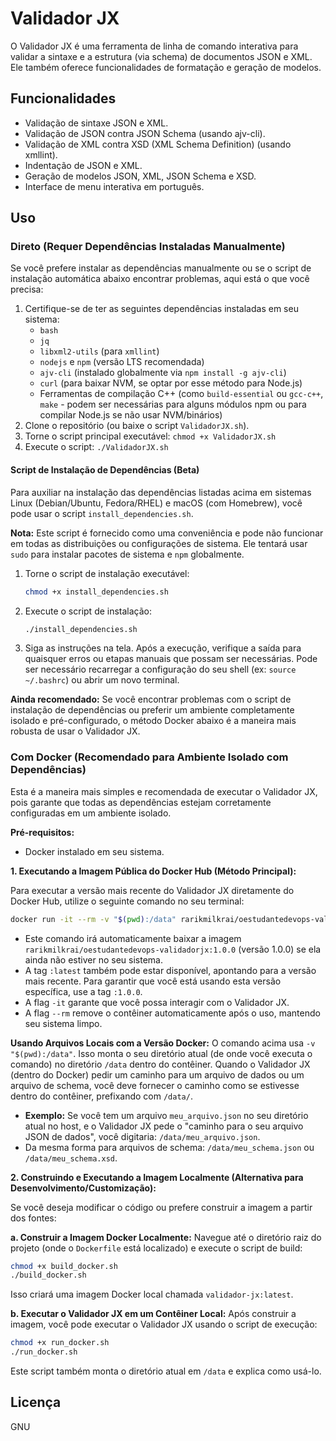 # Validador JX

O Validador JX é uma ferramenta de linha de comando interativa para validar a sintaxe e a estrutura (via schema) de documentos JSON e XML. Ele também oferece funcionalidades de formatação e geração de modelos.

## Funcionalidades

*   Validação de sintaxe JSON e XML.
*   Validação de JSON contra JSON Schema (usando ajv-cli).
*   Validação de XML contra XSD (XML Schema Definition) (usando xmllint).
*   Indentação de JSON e XML.
*   Geração de modelos JSON, XML, JSON Schema e XSD.
*   Interface de menu interativa em português.

## Uso

### Direto (Requer Dependências Instaladas Manualmente)

Se você prefere instalar as dependências manualmente ou se o script de instalação automática abaixo encontrar problemas, aqui está o que você precisa:

1.  Certifique-se de ter as seguintes dependências instaladas em seu sistema:
    *   `bash`
    *   `jq`
    *   `libxml2-utils` (para `xmllint`)
    *   `nodejs` e `npm` (versão LTS recomendada)
    *   `ajv-cli` (instalado globalmente via `npm install -g ajv-cli`)
    *   `curl` (para baixar NVM, se optar por esse método para Node.js)
    *   Ferramentas de compilação C++ (como `build-essential` ou `gcc-c++`, `make` - podem ser necessárias para alguns módulos npm ou para compilar Node.js se não usar NVM/binários)
2.  Clone o repositório (ou baixe o script `ValidadorJX.sh`).
3.  Torne o script principal executável: `chmod +x ValidadorJX.sh`
4.  Execute o script: `./ValidadorJX.sh`

#### Script de Instalação de Dependências (Beta)

Para auxiliar na instalação das dependências listadas acima em sistemas Linux (Debian/Ubuntu, Fedora/RHEL) e macOS (com Homebrew), você pode usar o script `install_dependencies.sh`.

**Nota:** Este script é fornecido como uma conveniência e pode não funcionar em todas as distribuições ou configurações de sistema. Ele tentará usar `sudo` para instalar pacotes de sistema e `npm` globalmente.

1.  Torne o script de instalação executável:
    ```bash
    chmod +x install_dependencies.sh
    ```
2.  Execute o script de instalação:
    ```bash
    ./install_dependencies.sh
    ```
3.  Siga as instruções na tela. Após a execução, verifique a saída para quaisquer erros ou etapas manuais que possam ser necessárias. Pode ser necessário recarregar a configuração do seu shell (ex: `source ~/.bashrc`) ou abrir um novo terminal.

**Ainda recomendado:** Se você encontrar problemas com o script de instalação de dependências ou preferir um ambiente completamente isolado e pré-configurado, o método Docker abaixo é a maneira mais robusta de usar o Validador JX.

### Com Docker (Recomendado para Ambiente Isolado com Dependências)

Esta é a maneira mais simples e recomendada de executar o Validador JX, pois garante que todas as dependências estejam corretamente configuradas em um ambiente isolado.

**Pré-requisitos:**
*   Docker instalado em seu sistema.

**1. Executando a Imagem Pública do Docker Hub (Método Principal):**

   Para executar a versão mais recente do Validador JX diretamente do Docker Hub, utilize o seguinte comando no seu terminal:

   ```bash
   docker run -it --rm -v "$(pwd):/data" rarikmilkrai/oestudantedevops-validadorjx:1.0.0
   ```

   *   Este comando irá automaticamente baixar a imagem `rarikmilkrai/oestudantedevops-validadorjx:1.0.0` (versão 1.0.0) se ela ainda não estiver no seu sistema.
   *   A tag `:latest` também pode estar disponível, apontando para a versão mais recente. Para garantir que você está usando esta versão específica, use a tag `:1.0.0`.
   *   A flag `-it` garante que você possa interagir com o Validador JX.
   *   A flag `--rm` remove o contêiner automaticamente após o uso, mantendo seu sistema limpo.

   **Usando Arquivos Locais com a Versão Docker:**
   O comando acima usa `-v "$(pwd):/data"`. Isso monta o seu diretório atual (de onde você executa o comando) no diretório `/data` dentro do contêiner.
   Quando o Validador JX (dentro do Docker) pedir um caminho para um arquivo de dados ou um arquivo de schema, você deve fornecer o caminho como se estivesse dentro do contêiner, prefixando com `/data/`.

   *   **Exemplo:** Se você tem um arquivo `meu_arquivo.json` no seu diretório atual no host, e o Validador JX pede o "caminho para o seu arquivo JSON de dados", você digitaria: `/data/meu_arquivo.json`.
   *   Da mesma forma para arquivos de schema: `/data/meu_schema.json` ou `/data/meu_schema.xsd`.

**2. Construindo e Executando a Imagem Localmente (Alternativa para Desenvolvimento/Customização):**

   Se você deseja modificar o código ou prefere construir a imagem a partir dos fontes:

   **a. Construir a Imagem Docker Localmente:**
   Navegue até o diretório raiz do projeto (onde o `Dockerfile` está localizado) e execute o script de build:
   ```bash
   chmod +x build_docker.sh
   ./build_docker.sh
   ```
   Isso criará uma imagem Docker local chamada `validador-jx:latest`.

   **b. Executar o Validador JX em um Contêiner Local:**
   Após construir a imagem, você pode executar o Validador JX usando o script de execução:
   ```bash
   chmod +x run_docker.sh
   ./run_docker.sh
   ```
   Este script também monta o diretório atual em `/data` e explica como usá-lo.

## Licença
GNU
